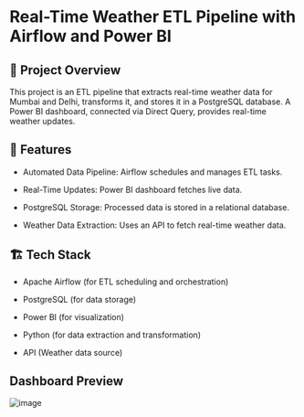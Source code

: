 # Real-Time Weather ETL Pipeline with Airflow and Power BI

## 🚀 Project Overview

This project is an ETL pipeline that extracts real-time weather data for Mumbai and Delhi, transforms it, and stores it in a PostgreSQL database. A Power BI dashboard, connected via Direct Query, provides real-time weather updates.

## 📌 Features

- Automated Data Pipeline: Airflow schedules and manages ETL tasks.

- Real-Time Updates: Power BI dashboard fetches live data.

- PostgreSQL Storage: Processed data is stored in a relational database.

- Weather Data Extraction: Uses an API to fetch real-time weather data.

## 🏗️ Tech Stack

- Apache Airflow (for ETL scheduling and orchestration)

- PostgreSQL (for data storage)

- Power BI (for visualization)

- Python (for data extraction and transformation)

- API (Weather data source)

## Dashboard Preview 
![image](https://github.com/user-attachments/assets/3f06b5c0-cb68-4506-ae7a-a754cdb1e2ff)
